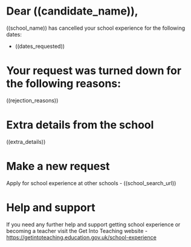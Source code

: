 # Dear ((candidate_name)),

((school_name)) has cancelled your school experience for the following dates:
* ((dates_requested))

#  Your request was turned down for the following reasons:
((rejection_reasons))

#  Extra details from the school
((extra_details))

# Make a new request
Apply for school experience at other schools - ((school_search_url))

# Help and support
If you need any further help and support getting school experience or becoming a teacher visit the Get Into Teaching website - https://getintoteaching.education.gov.uk/school-experience